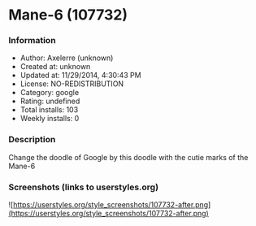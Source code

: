 # Mane-6 (107732)

### Information
- Author: Axelerre (unknown)
- Created at: unknown
- Updated at: 11/29/2014, 4:30:43 PM
- License: NO-REDISTRIBUTION
- Category: google
- Rating: undefined
- Total installs: 103
- Weekly installs: 0


### Description
Change the doodle of Google by this doodle with the cutie marks of the Mane-6


### Screenshots (links to userstyles.org)
![https://userstyles.org/style_screenshots/107732-after.png](https://userstyles.org/style_screenshots/107732-after.png)


